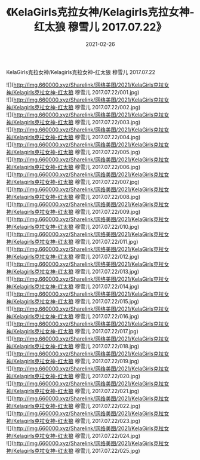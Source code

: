 ﻿---
layout: post
title:  《KelaGirls克拉女神/Kelagirls克拉女神-红太狼 穆雪儿 2017.07.22》
date:   2021-02-26
img: http://img.660000.xyz/Sharelink/网络美图/2021/KelaGirls克拉女神/Kelagirls克拉女神-红太狼 穆雪儿 2017.07.22/000.jpg
categories: [美女, 清纯, 唯美]
---

KelaGirls克拉女神/Kelagirls克拉女神-红太狼 穆雪儿 2017.07.22

 ![](http://img.660000.xyz/Sharelink/网络美图/2021/KelaGirls克拉女神/Kelagirls克拉女神-红太狼 穆雪儿 2017.07.22/001.jpg) <br>![](http://img.660000.xyz/Sharelink/网络美图/2021/KelaGirls克拉女神/Kelagirls克拉女神-红太狼 穆雪儿 2017.07.22/002.jpg) <br>![](http://img.660000.xyz/Sharelink/网络美图/2021/KelaGirls克拉女神/Kelagirls克拉女神-红太狼 穆雪儿 2017.07.22/003.jpg) <br>![](http://img.660000.xyz/Sharelink/网络美图/2021/KelaGirls克拉女神/Kelagirls克拉女神-红太狼 穆雪儿 2017.07.22/004.jpg) <br>![](http://img.660000.xyz/Sharelink/网络美图/2021/KelaGirls克拉女神/Kelagirls克拉女神-红太狼 穆雪儿 2017.07.22/005.jpg) <br>![](http://img.660000.xyz/Sharelink/网络美图/2021/KelaGirls克拉女神/Kelagirls克拉女神-红太狼 穆雪儿 2017.07.22/006.jpg) <br>![](http://img.660000.xyz/Sharelink/网络美图/2021/KelaGirls克拉女神/Kelagirls克拉女神-红太狼 穆雪儿 2017.07.22/007.jpg) <br>![](http://img.660000.xyz/Sharelink/网络美图/2021/KelaGirls克拉女神/Kelagirls克拉女神-红太狼 穆雪儿 2017.07.22/008.jpg) <br>![](http://img.660000.xyz/Sharelink/网络美图/2021/KelaGirls克拉女神/Kelagirls克拉女神-红太狼 穆雪儿 2017.07.22/009.jpg) <br>![](http://img.660000.xyz/Sharelink/网络美图/2021/KelaGirls克拉女神/Kelagirls克拉女神-红太狼 穆雪儿 2017.07.22/010.jpg) <br>![](http://img.660000.xyz/Sharelink/网络美图/2021/KelaGirls克拉女神/Kelagirls克拉女神-红太狼 穆雪儿 2017.07.22/011.jpg) <br>![](http://img.660000.xyz/Sharelink/网络美图/2021/KelaGirls克拉女神/Kelagirls克拉女神-红太狼 穆雪儿 2017.07.22/012.jpg) <br>![](http://img.660000.xyz/Sharelink/网络美图/2021/KelaGirls克拉女神/Kelagirls克拉女神-红太狼 穆雪儿 2017.07.22/013.jpg) <br>![](http://img.660000.xyz/Sharelink/网络美图/2021/KelaGirls克拉女神/Kelagirls克拉女神-红太狼 穆雪儿 2017.07.22/014.jpg) <br>![](http://img.660000.xyz/Sharelink/网络美图/2021/KelaGirls克拉女神/Kelagirls克拉女神-红太狼 穆雪儿 2017.07.22/015.jpg) <br>![](http://img.660000.xyz/Sharelink/网络美图/2021/KelaGirls克拉女神/Kelagirls克拉女神-红太狼 穆雪儿 2017.07.22/016.jpg) <br>![](http://img.660000.xyz/Sharelink/网络美图/2021/KelaGirls克拉女神/Kelagirls克拉女神-红太狼 穆雪儿 2017.07.22/017.jpg) <br>![](http://img.660000.xyz/Sharelink/网络美图/2021/KelaGirls克拉女神/Kelagirls克拉女神-红太狼 穆雪儿 2017.07.22/018.jpg) <br>![](http://img.660000.xyz/Sharelink/网络美图/2021/KelaGirls克拉女神/Kelagirls克拉女神-红太狼 穆雪儿 2017.07.22/019.jpg) <br>![](http://img.660000.xyz/Sharelink/网络美图/2021/KelaGirls克拉女神/Kelagirls克拉女神-红太狼 穆雪儿 2017.07.22/020.jpg) <br>![](http://img.660000.xyz/Sharelink/网络美图/2021/KelaGirls克拉女神/Kelagirls克拉女神-红太狼 穆雪儿 2017.07.22/021.jpg) <br>![](http://img.660000.xyz/Sharelink/网络美图/2021/KelaGirls克拉女神/Kelagirls克拉女神-红太狼 穆雪儿 2017.07.22/022.jpg) <br>![](http://img.660000.xyz/Sharelink/网络美图/2021/KelaGirls克拉女神/Kelagirls克拉女神-红太狼 穆雪儿 2017.07.22/023.jpg) <br>![](http://img.660000.xyz/Sharelink/网络美图/2021/KelaGirls克拉女神/Kelagirls克拉女神-红太狼 穆雪儿 2017.07.22/024.jpg) <br>![](http://img.660000.xyz/Sharelink/网络美图/2021/KelaGirls克拉女神/Kelagirls克拉女神-红太狼 穆雪儿 2017.07.22/025.jpg) <br>